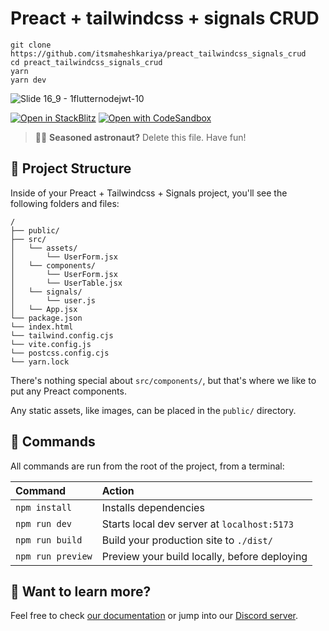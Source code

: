 # Preact + tailwindcss + signals CRUD
```
git clone https://github.com/itsmaheshkariya/preact_tailwindcss_signals_crud
cd preact_tailwindcss_signals_crud
yarn
yarn dev
```
![Slide 16_9 - 1flutternodejwt-10](https://user-images.githubusercontent.com/16520789/215355642-a34eefbd-ca13-46f5-bc14-b480f1113f55.png)

[![Open in StackBlitz](https://developer.stackblitz.com/img/open_in_stackblitz.svg)](https://stackblitz.com/github/itsmaheshkariya/preact_tailwindcss_signals_crud)
[![Open with CodeSandbox](https://assets.codesandbox.io/github/button-edit-lime.svg)](https://codesandbox.io/s/github/itsmaheshkariya/preact_tailwindcss_signals_crud)

> 🧑‍🚀 **Seasoned astronaut?** Delete this file. Have fun!

## 🚀 Project Structure

Inside of your Preact + Tailwindcss + Signals project, you'll see the following folders and files:

```
/
├── public/
├── src/
│   └── assets/
│       └── UserForm.jsx
│   └── components/
│       └── UserForm.jsx
│       └── UserTable.jsx
│   └── signals/
│       └── user.js
│   └── App.jsx
└── package.json
└── index.html
└── tailwind.config.cjs
└── vite.config.js
└── postcss.config.cjs
└── yarn.lock
```

There's nothing special about `src/components/`, but that's where we like to put any Preact components.

Any static assets, like images, can be placed in the `public/` directory.

## 🧞 Commands

All commands are run from the root of the project, from a terminal:

| Command                | Action                                           |
| :--------------------- | :----------------------------------------------- |
| `npm install`          | Installs dependencies                            |
| `npm run dev`          | Starts local dev server at `localhost:5173`      |
| `npm run build`        | Build your production site to `./dist/`          |
| `npm run preview`      | Preview your build locally, before deploying     |

## 👀 Want to learn more?

Feel free to check [our documentation](https://preactjs.com) or jump into our [Discord server]().
